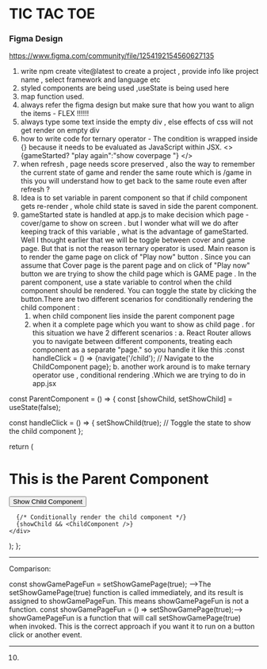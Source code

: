 # TIC TAC TOE




###  Figma Design 
https://www.figma.com/community/file/1254192154560627135

1. write npm create vite@latest to create a project , provide info like project name , select framework and language etc
2. styled components are being used ,useState is being used here 
3. map function used.
4. always refer the figma design but make sure that how you want to align the items - FLEX !!!!!! 
5. always type some text inside the empty div , else effects of css will not get render on  empty div 
6. how to write code for ternary operator - The condition is wrapped inside {} because it needs to be evaluated as JavaScript within JSX.
    <>
      {gameStarted?   "play again":"show coverpage "}
    </>
7. when refresh , page needs score preserved , also the way to remember the current state of game and render the same route which is /game
in this you will understand how to get back to the same route even after refresh  ? 
8. Idea is to set variable in parent component so that if child component gets re-render , whole child state is saved in side the parent component.
9. gameStarted state is handled at app.js to make decision which page - cover/game to show on screen . but I wonder what will we do after keeping track of this variable , what is the advantage of gameStarted.  Well I thought earlier that we will be toggle between cover and game page. But that is not the reason ternary operator is used. Main reason is to render the game page on click of "Play now" button . Since you can assume that Cover page is the parent page and on click of "Play now" button we are trying to show the child page which is GAME page . In the parent component, use a state variable to control when the child component should be rendered. You can toggle the state by clicking the button.There are two different scenarios for conditionally rendering the child component :
    1. when child component lies inside the parent component page
    2. when it a complete page which you want to show as child page . for this situation we have 2 different scenarios : 
        a. React Router allows you to navigate between different components, treating each component as a separate "page."
                so you handle it like this :const handleClick = () => {navigate('/child'); // Navigate to the ChildComponent page};
        b. another work around is to make ternary operator use , conditional rendering .Which we are trying to do in app.jsx

const ParentComponent = () => {
  const [showChild, setShowChild] = useState(false);

  const handleClick = () => {
    setShowChild(true); // Toggle the state to show the child component
  };

  return (
    <div>
      <h1>This is the Parent Component</h1>
      <button onClick={handleClick}>Show Child Component</button>
      
      {/* Conditionally render the child component */}
      {showChild && <ChildComponent />}
    </div>
  );
};


________________

Comparison:

const showGamePageFun = setShowGamePage(true);	-->The setShowGamePage(true) function is called immediately, and its result is assigned to showGamePageFun. This means showGamePageFun is not a function.
const showGamePageFun = () => setShowGamePage(true);-->	showGamePageFun is a function that will call setShowGamePage(true) when invoked. This is the correct approach if you want it to run on a button click or another event.


_________________

10. 
